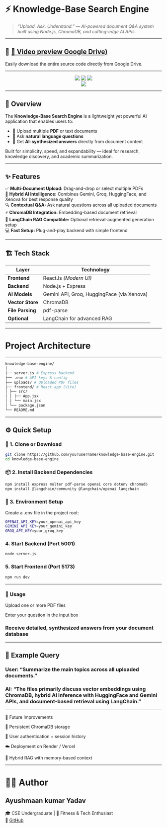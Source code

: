 # ⚡ Knowledge-Base Search Engine  
> *“Upload. Ask. Understand.” — AI-powered document Q&A system built using Node.js, ChromaDB, and cutting-edge AI APIs.*

---

## 📂 [🔗 Video preview Google Drive)]([YOUR_DRIVE_LINK_HERE](https://drive.google.com/file/d/1gloxDU0pR4lwZYvpl3cN4h_HwkgNWJn3/view?usp=sharing))
Easily download the entire source code directly from Google Drive.

---

<p align="center">
  <img src="https://img.shields.io/badge/Frontend-ReactJS-blue?style=for-the-badge"/>
  <img src="https://img.shields.io/badge/Backend-Node.js-green?style=for-the-badge"/>
  <img src="https://img.shields.io/badge/AI-Gemini_|_Groq_|_HuggingFace_|_Xenova-orange?style=for-the-badge"/><br>
  <img src="https://img.shields.io/badge/Database-ChromaDB-lightgrey?style=for-the-badge"/>
</p>

---

## 🧠 Overview

The **Knowledge-Base Search Engine** is a lightweight yet powerful AI application that enables users to:

- 📄 Upload multiple **PDF** or text documents  
- 💬 Ask **natural language questions**  
- 🤖 Get **AI-synthesized answers** directly from document content  

Built for simplicity, speed, and expandability — ideal for research, knowledge discovery, and academic summarization.

---

## ✨ Features

✅ **Multi-Document Upload:** Drag-and-drop or select multiple PDFs  
🧠 **Hybrid AI Intelligence:** Combines Gemini, Groq, HuggingFace, and Xenova for best response quality  
🔍 **Contextual Q&A:** Ask natural questions across all uploaded documents  
⚡ **ChromaDB Integration:** Embedding-based document retrieval  
🧩 **LangChain RAG Compatible:** Optional retrieval-augmented generation setup  
💻 **Fast Setup:** Plug-and-play backend with simple frontend  

---

## 🏗️ Tech Stack

| Layer              | Technology |
|--------------------|-------------|
| **Frontend**       | ReactJs *(Modern UI)* |
| **Backend**        | Node.js + Express |
| **AI Models**      | Gemini API, Groq, HuggingFace (via Xenova) |
| **Vector Store**   | ChromaDB |
| **File Parsing**   | pdf-parse |
| **Optional**       | LangChain for advanced RAG |

---
# Project Architecture
---
``` bash
knowledge-base-engine/
│
├── server.js # Express backend
├── .env # API keys & config
├── uploads/ # Uploaded PDF files
├── frontend/ # React app (Vite)
│ ├── src/
│ │ ├── App.jsx
│ │ └── main.jsx
│ └── package.json
└── README.md
```
---
## ⚙️ Quick Setup

### 🔧 1. Clone or Download

```bash
git clone https://github.com/yourusername/knowledge-base-engine.git
cd knowledge-base-engine
```
### 📦 2. Install Backend Dependencies
```bash
npm install express multer pdf-parse openai cors dotenv chromadb
npm install @langchain/community @langchain/openai langchain
```

### 🔑 3. Environment Setup

Create a .env file in the project root:
```bash
OPENAI_API_KEY=your_openai_api_key
GEMINI_API_KEY=your_gemini_key
GROQ_API_KEY=your_groq_key
```
### 4. Start Backend (Port 5001)
```bash
node server.js
```
### 5. Start Frontend (Port 5173)
```bash
npm run dev
```
---
### 🚀 Usage

Upload one or more PDF files

Enter your question in the input box

### Receive detailed, synthesized answers from your document database
---

## 🧪 Example Query

### User: “Summarize the main topics across all uploaded documents.”
### AI: “The files primarily discuss vector embeddings using ChromaDB, hybrid AI inference with HuggingFace and Gemini APIs, and document-based retrieval using LangChain.”
---

🧭 Future Improvements

🧱 Persistent ChromaDB storage

🔐 User authentication + session history

☁️ Deployment on Render / Vercel

🧩 Hybrid RAG with memory-based context

---

# 👨‍💻 Author

## Ayushmaan kumar Yadav<br>
🎓 CSE Undergraduate | 💪 Fitness & Tech Enthusiast<br>
🔗 [GitHub](https://github.com/ayushmaan19)
